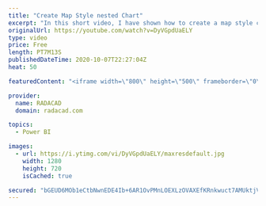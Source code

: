 ```yaml
---
title: "Create Map Style nested Chart"
excerpt: "In this short video, I have shown how to create a map style chart with a bar chart or packed scatter chart  or using images"
originalUrl: https://youtube.com/watch?v=DyVGpdUaELY
type: video
price: Free
length: PT7M13S
publishedDateTime: 2020-10-07T22:27:04Z
heat: 50

featuredContent: "<iframe width=\"800\" height=\"500\" frameborder=\"0\" src=\"https://www.youtube.com/embed/DyVGpdUaELY\" allow=\"accelerometer; autoplay; encrypted-media; gyroscope; picture-in-picture\" allowfullscreen></iframe>"

provider:
  name: RADACAD
  domain: radacad.com

topics:
  - Power BI

images:
  - url: https://i.ytimg.com/vi/DyVGpdUaELY/maxresdefault.jpg
    width: 1280
    height: 720
    isCached: true

secured: "bGEUD6MOb1eCtbNwnEDE4Ib+6AR1OvPMnLOEXLzOVAXEfKRnkwuct7AMUktjVmX9jTi7xKXxDKVdoAWvVJMIH/2dYaW5/tsKU+1bAzYqkMOzV3Rfr2H4WCQ90CmC82VjtEnzTtD9bRbVTXW5xRjx6pLK9ReCKms8s/hRJ5nFa4TH/7d2cmdJQNVp8mer6sIplMBIbvGgZ8PAEMIdHTNggWom1KwPh+qmI4lcG1o46q7HTM1m+tklH2skn7szMu63/S9LDMq5CKd4KWVN6SLgFEOnAT0IDUMZV3AP9ZX1ZV47ypIQITb0OZ3ap0YSFm8TgrMsmfayY6NvwUjPHHq/GbiRRQN5tzHzEprsKZTe4+gwc+wDreSG7XYYl5kaa1ULUbG8U9KQsVCoOaUw8bzcPazPHky4TzYgB/Z77bfrq8o=;+Fas/4HTH3JQaFLS9Lh1sQ=="
---
```


